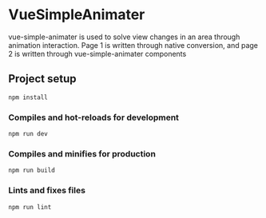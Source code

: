 # VueSimpleAnimater
vue-simple-animater is used to solve view changes in an area through animation interaction.
Page 1 is written through native conversion, and page 2 is written through vue-simple-animater components
## Project setup
```
npm install
```

### Compiles and hot-reloads for development
```
npm run dev
```

### Compiles and minifies for production
```
npm run build
```

### Lints and fixes files
```
npm run lint
```